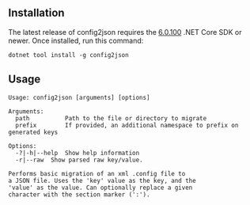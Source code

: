## Installation

The latest release of config2json requires the [6.0.100](https://dotnet.microsoft.com/download/dotnet/6.0) .NET Core SDK or newer.
Once installed, run this command:

```
dotnet tool install -g config2json
```

## Usage

```
Usage: config2json [arguments] [options]

Arguments:
  path          Path to the file or directory to migrate
  prefix        If provided, an additional namespace to prefix on generated keys

Options:
  -?|-h|--help  Show help information
  -r|--raw  Show parsed raw key/value.

Performs basic migration of an xml .config file to
a JSON file. Uses the 'key' value as the key, and the
'value' as the value. Can optionally replace a given
character with the section marker (':').
